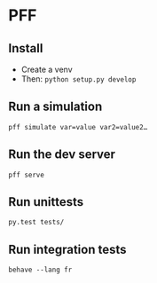 # PFF

## Install

- Create a venv
- Then: `python setup.py develop`

## Run a simulation

    pff simulate var=value var2=value2…

## Run the dev server

    pff serve

## Run unittests

    py.test tests/

## Run integration tests

    behave --lang fr
